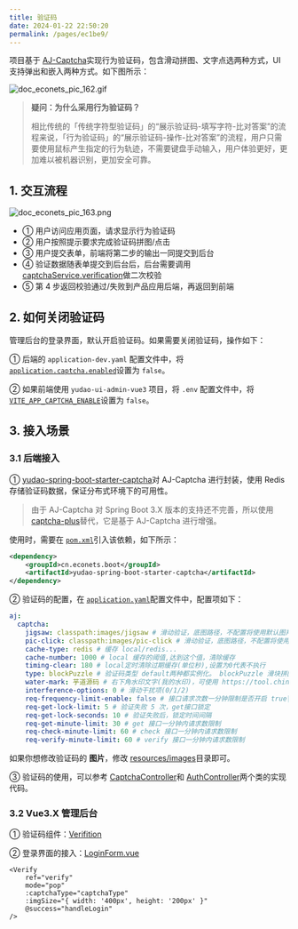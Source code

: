 ```yaml
---
title: 验证码
date: 2024-01-22 22:50:20
permalink: /pages/ec1be9/
---
```


项目基于 [AJ-Captcha](https://gitee.com/anji-plus/captcha)实现行为验证码，包含滑动拼图、文字点选两种方式，UI 支持弹出和嵌入两种方式。如下图所示：

![doc_econets_pic_162.gif](https://oss.ximu233.com/econets-vue/doc_econets_pic_162.gif)

> **疑问：为什么采用行为验证码？**
>
> 相比传统的「传统字符型验证码」的“展示验证码-填写字符-比对答案”的流程来说，「行为验证码」的“展示验证码-操作-比对答案”的流程，用户只需要使用鼠标产生指定的行为轨迹，不需要键盘手动输入，用户体验更好，更加难以被机器识别，更加安全可靠。

## 1. 交互流程

![doc_econets_pic_163.png](https://oss.ximu233.com/econets-vue/doc_econets_pic_163.png)

- ① 用户访问应用页面，请求显示行为验证码
- ② 用户按照提示要求完成验证码拼图/点击
- ③ 用户提交表单，前端将第二步的输出一同提交到后台
- ④ 验证数据随表单提交到后台后，后台需要调用 [captchaService.verification](https://gitee.com/anji-plus/captcha/blob/master/core/captcha/src/main/java/com/anji/captcha/service/CaptchaService.java#L39-44)做二次校验
- ⑤ 第 4 步返回校验通过/失败到产品应用后端，再返回到前端

## 2. 如何关闭验证码

管理后台的登录界面，默认开启验证码。如果需要关闭验证码，操作如下：

① 后端的 `application-dev.yaml` 配置文件中，将 [`application.captcha.enabled`](https://github.com/EcoNetsTech/econets-vue/blob/master/blossom-server/src/main/resources/application-dev.yml)设置为 `false`。

② 如果前端使用 `yudao-ui-admin-vue3` 项目，将 `.env` 配置文件中，将 [`VITE_APP_CAPTCHA_ENABLE`](https://github.com/EcoNetsTech/econets-ui-admin-vue3/blob/master/.env)设置为 `false`。

## 3. 接入场景

### 3.1 后端接入

① [yudao-spring-boot-starter-captcha](https://github.com/EcoNetsTech/econets-vue/tree/master/blossom-framework/blossom-spring-boot-starter-captcha)对 AJ-Captcha 进行封装，使用 Redis 存储验证码数据，保证分布式环境下的可用性。

> 由于 AJ-Captcha 对 Spring Boot 3.X 版本的支持还不完善，所以使用 [captcha-plus](https://github.com/xingyuv/captcha-plus)替代，它是基于 AJ-Captcha 进行增强。

使用时，需要在 [`pom.xml`](https://github.com/EcoNetsTech/econets-vue/blob/master/blossom-module-system/blossom-module-system-biz/pom.xml)引入该依赖，如下所示：

```xml
<dependency>
    <groupId>cn.econets.boot</groupId>
    <artifactId>yudao-spring-boot-starter-captcha</artifactId>
</dependency>
```

② 验证码的配置，在 [`application.yaml`](https://github.com/EcoNetsTech/econets-vue/blob/master/blossom-server/src/main/resources/application.yml)配置文件中，配置项如下：

```yaml
aj:
  captcha:
    jigsaw: classpath:images/jigsaw # 滑动验证，底图路径，不配置将使用默认图片；以 classpath: 开头，取 resource 目录下路径
    pic-click: classpath:images/pic-click # 滑动验证，底图路径，不配置将使用默认图片；以 classpath: 开头，取 resource 目录下路径
    cache-type: redis # 缓存 local/redis...
    cache-number: 1000 # local 缓存的阈值,达到这个值，清除缓存
    timing-clear: 180 # local定时清除过期缓存(单位秒),设置为0代表不执行
    type: blockPuzzle # 验证码类型 default两种都实例化。 blockPuzzle 滑块拼图 clickWord 文字点选
    water-mark: 芋道源码 # 右下角水印文字(我的水印)，可使用 https://tool.chinaz.com/tools/unicode.aspx 中文转 Unicode，Linux 可能需要转 unicode
    interference-options: 0 # 滑动干扰项(0/1/2)
    req-frequency-limit-enable: false # 接口请求次数一分钟限制是否开启 true|false
    req-get-lock-limit: 5 # 验证失败 5 次，get接口锁定
    req-get-lock-seconds: 10 # 验证失败后，锁定时间间隔
    req-get-minute-limit: 30 # get 接口一分钟内请求数限制
    req-check-minute-limit: 60 # check 接口一分钟内请求数限制
    req-verify-minute-limit: 60 # verify 接口一分钟内请求数限制
```

如果你想修改验证码的 **图片**，修改 [resources/images](https://github.com/EcoNetsTech/econets-vue/tree/master/blossom-framework/blossom-spring-boot-starter-captcha/src/main/resources/images)目录即可。

③ 验证码的使用，可以参考 [CaptchaController](https://github.com/EcoNetsTech/econets-vue/blob/master/blossom-module-system/blossom-module-system-biz/src/main/java/cn/econets/blossom/module/system/controller/admin/captcha/CaptchaController.java)和 [AuthController](https://github.com/EcoNetsTech/econets-vue/blob/master/blossom-module-system/blossom-module-system-biz/src/main/java/cn/econets/blossom/module/system/controller/admin/auth/AuthController.java)两个类的实现代码。

###  3.2 Vue3.X 管理后台

① 验证码组件：[Verifition](https://github.com/EcoNetsTech/econets-ui-admin-vue3/tree/master/src/components/Verifition/)

② 登录界面的接入：[LoginForm.vue](https://github.com/EcoNetsTech/econets-ui-admin-vue3/blob/master/src/views/Login/components/LoginForm.vue#L77-L83)

```vue
<Verify
    ref="verify"
    mode="pop"
    :captchaType="captchaType"
    :imgSize="{ width: '400px', height: '200px' }"
    @success="handleLogin"
/>
```